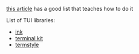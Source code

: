 [this article](https://dev.to/raphaelmansuy/boost-your-productivity-by-creating-your-own-cli-command-with-typescript-part-1-5g37) has a good list that teaches how to do it

List of TUI libraries:
- [ink](https://github.com/vadimdemedes/ink)
- [terminal kit](https://github.com/cronvel/terminal-kit)
- [termstyle](https://github.com/rodw/termstyle)

